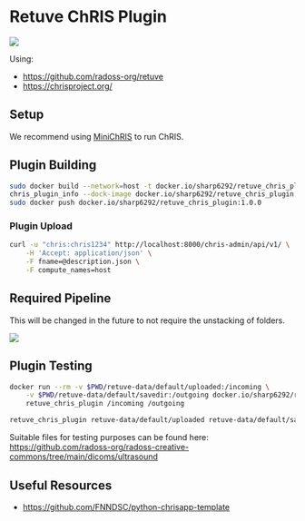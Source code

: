 # Retuve ChRIS Plugin

![](https://files.mcaq.me/22ha2.png)

Using:
- https://github.com/radoss-org/retuve
- https://chrisproject.org/


## Setup

We recommend using [MiniChRIS](https://github.com/FNNDSC/miniChRIS-docker) to run ChRIS.

## Plugin Building

```bash
sudo docker build --network=host -t docker.io/sharp6292/retuve_chris_plugin:1.0.0 .
chris_plugin_info --dock-image docker.io/sharp6292/retuve_chris_plugin:1.0.0 > description.json
sudo docker push docker.io/sharp6292/retuve_chris_plugin:1.0.0
```
### Plugin Upload

```bash
curl -u "chris:chris1234" http://localhost:8000/chris-admin/api/v1/ \
    -H 'Accept: application/json' \
    -F fname=@description.json \
    -F compute_names=host
```

## Required Pipeline

This will be changed in the future to not require the unstacking of folders.

![](https://files.mcaq.me/kb495.png)

## Plugin Testing

```bash
docker run --rm -v $PWD/retuve-data/default/uploaded:/incoming \
    -v $PWD/retuve-data/default/savedir:/outgoing docker.io/sharp6292/retuve_chris_plugin:1.0.0 \
    retuve_chris_plugin /incoming /outgoing
```

```bash
retuve_chris_plugin retuve-data/default/uploaded retuve-data/default/savedir
```

Suitable files for testing purposes can be found here: https://github.com/radoss-org/radoss-creative-commons/tree/main/dicoms/ultrasound

## Useful Resources
- https://github.com/FNNDSC/python-chrisapp-template
